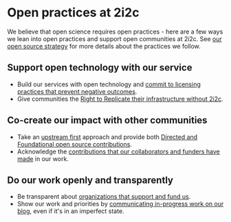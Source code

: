 # Open practices at 2i2c

We believe that open science requires open practices - here are a few ways we lean into open practices and support open communities at 2i2c.
See [our open source strategy](https://compass.2i2c.org/open-source/strategy/#upstream-first) for more details about the practices we follow.

## Support open technology with our service

- Build our services with open technology and [commit to licensing practices that prevent negative outcomes](../open-technology/index.md).
- Give communities the [Right to Replicate their infrastructure without 2i2c](../right-to-replicate/index.md).

## Co-create our impact with other communities

- Take an [upstream first](https://compass.2i2c.org/open-source/strategy/#upstream-first) approach and provide both [Directed and Foundational open source contributions](../blog/2025/good-citizen/index.md).
- Acknowledge the [contributions that our collaborators and funders have made](../collaborators/_index.md) in our work.

## Do our work openly and transparently

- Be transparent about [organizations that support and fund us](../about/funding/index.md).
- Show our work and priorities by [communicating in-progress work on our blog](../blog/2025/communications-strategy/index.md), even if it's in an imperfect state.
